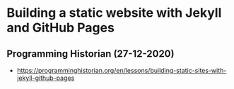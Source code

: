 # Building a static website with Jekyll and GitHub Pages
## Programming Historian (27-12-2020)

* https://programminghistorian.org/en/lessons/building-static-sites-with-jekyll-github-pages
